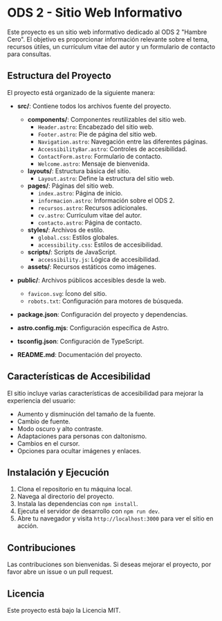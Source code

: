 # ODS 2 - Sitio Web Informativo

Este proyecto es un sitio web informativo dedicado al ODS 2 "Hambre Cero". El objetivo es proporcionar información relevante sobre el tema, recursos útiles, un currículum vitae del autor y un formulario de contacto para consultas.

## Estructura del Proyecto

El proyecto está organizado de la siguiente manera:

- **src/**: Contiene todos los archivos fuente del proyecto.
  - **components/**: Componentes reutilizables del sitio web.
    - `Header.astro`: Encabezado del sitio web.
    - `Footer.astro`: Pie de página del sitio web.
    - `Navigation.astro`: Navegación entre las diferentes páginas.
    - `AccessibilityBar.astro`: Controles de accesibilidad.
    - `ContactForm.astro`: Formulario de contacto.
    - `Welcome.astro`: Mensaje de bienvenida.
  - **layouts/**: Estructura básica del sitio.
    - `Layout.astro`: Define la estructura del sitio web.
  - **pages/**: Páginas del sitio web.
    - `index.astro`: Página de inicio.
    - `informacion.astro`: Información sobre el ODS 2.
    - `recursos.astro`: Recursos adicionales.
    - `cv.astro`: Currículum vitae del autor.
    - `contacto.astro`: Página de contacto.
  - **styles/**: Archivos de estilo.
    - `global.css`: Estilos globales.
    - `accessibility.css`: Estilos de accesibilidad.
  - **scripts/**: Scripts de JavaScript.
    - `accessibility.js`: Lógica de accesibilidad.
  - **assets/**: Recursos estáticos como imágenes.

- **public/**: Archivos públicos accesibles desde la web.
  - `favicon.svg`: Ícono del sitio.
  - `robots.txt`: Configuración para motores de búsqueda.

- **package.json**: Configuración del proyecto y dependencias.
- **astro.config.mjs**: Configuración específica de Astro.
- **tsconfig.json**: Configuración de TypeScript.
- **README.md**: Documentación del proyecto.

## Características de Accesibilidad

El sitio incluye varias características de accesibilidad para mejorar la experiencia del usuario:

- Aumento y disminución del tamaño de la fuente.
- Cambio de fuente.
- Modo oscuro y alto contraste.
- Adaptaciones para personas con daltonismo.
- Cambios en el cursor.
- Opciones para ocultar imágenes y enlaces.

## Instalación y Ejecución

1. Clona el repositorio en tu máquina local.
2. Navega al directorio del proyecto.
3. Instala las dependencias con `npm install`.
4. Ejecuta el servidor de desarrollo con `npm run dev`.
5. Abre tu navegador y visita `http://localhost:3000` para ver el sitio en acción.

## Contribuciones

Las contribuciones son bienvenidas. Si deseas mejorar el proyecto, por favor abre un issue o un pull request.

## Licencia

Este proyecto está bajo la Licencia MIT.